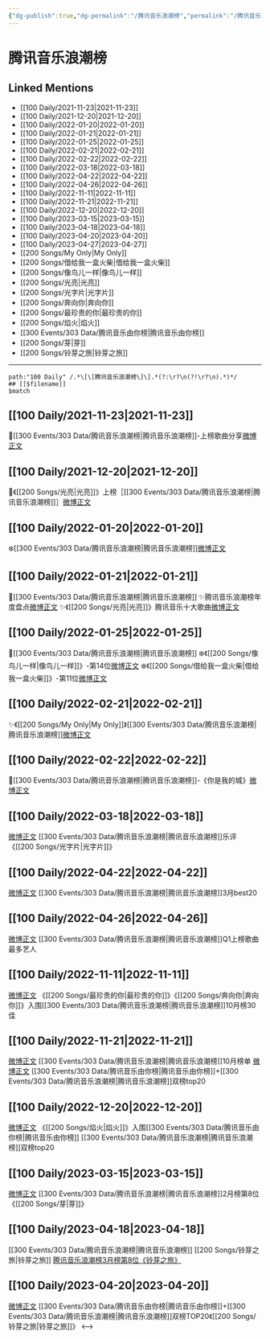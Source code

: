 ```yaml
---
{"dg-publish":true,"dg-permalink":"/腾讯音乐浪潮榜","permalink":"/腾讯音乐浪潮榜/","title":"腾讯音乐浪潮榜","tags":[null],"created":"2022-11-09T19:13:14.000+08:00","updated":"2023-04-21T11:30:47.988+08:00"}
---
```


# 腾讯音乐浪潮榜

## Linked Mentions
- [[100 Daily/2021-11-23\|2021-11-23]]
- [[100 Daily/2021-12-20\|2021-12-20]]
- [[100 Daily/2022-01-20\|2022-01-20]]
- [[100 Daily/2022-01-21\|2022-01-21]]
- [[100 Daily/2022-01-25\|2022-01-25]]
- [[100 Daily/2022-02-21\|2022-02-21]]
- [[100 Daily/2022-02-22\|2022-02-22]]
- [[100 Daily/2022-03-18\|2022-03-18]]
- [[100 Daily/2022-04-22\|2022-04-22]]
- [[100 Daily/2022-04-26\|2022-04-26]]
- [[100 Daily/2022-11-11\|2022-11-11]]
- [[100 Daily/2022-11-21\|2022-11-21]]
- [[100 Daily/2022-12-20\|2022-12-20]]
- [[100 Daily/2023-03-15\|2023-03-15]]
- [[100 Daily/2023-04-18\|2023-04-18]]
- [[100 Daily/2023-04-20\|2023-04-20]]
- [[100 Daily/2023-04-27\|2023-04-27]]
- [[200 Songs/My Only\|My Only]]
- [[200 Songs/借给我一盒火柴\|借给我一盒火柴]]
- [[200 Songs/像鸟儿一样\|像鸟儿一样]]
- [[200 Songs/光亮\|光亮]]
- [[200 Songs/光字片\|光字片]]
- [[200 Songs/奔向你\|奔向你]]
- [[200 Songs/最珍贵的你\|最珍贵的你]]
- [[200 Songs/焰火\|焰火]]
- [[300 Events/303 Data/腾讯音乐由你榜\|腾讯音乐由你榜]]
- [[200 Songs/芽\|芽]]
- [[200 Songs/铃芽之旅\|铃芽之旅]]


---

```expander
path:"100 Daily" /.*\[\[腾讯音乐浪潮榜\]\].*(?:\r?\n(?!\r?\n).*)*/
## [[$filename]]
$match
```
## [[100 Daily/2021-11-23\|2021-11-23]]
🌟[[300 Events/303 Data/腾讯音乐浪潮榜\|腾讯音乐浪潮榜]]-上榜歌曲分享[微博正文](https://m.weibo.cn/6466290670/4706731168892678)

## [[100 Daily/2021-12-20\|2021-12-20]]
🎵《[[200 Songs/光亮\|光亮]]》上榜［[[300 Events/303 Data/腾讯音乐浪潮榜\|腾讯音乐浪潮榜]]］[微博正文](https://m.weibo.cn/6466290670/4716518644912929)
## [[100 Daily/2022-01-20\|2022-01-20]]
❄️[[300 Events/303 Data/腾讯音乐浪潮榜\|腾讯音乐浪潮榜]][微博正文](https://m.weibo.cn/6466290670/4727812063501367)
## [[100 Daily/2022-01-21\|2022-01-21]]
🌟[[300 Events/303 Data/腾讯音乐浪潮榜\|腾讯音乐浪潮榜]]
✨腾讯音乐浪潮榜年度盘点[微博正文](https://m.weibo.cn/6466290670/4728009581397540)
✨《[[200 Songs/光亮\|光亮]]》腾讯音乐十大歌曲[微博正文](https://m.weibo.cn/6466290670/4728049335535551)
## [[100 Daily/2022-01-25\|2022-01-25]]
🌟[[300 Events/303 Data/腾讯音乐浪潮榜\|腾讯音乐浪潮榜]]
❄️《[[200 Songs/像鸟儿一样\|像鸟儿一样]]》-第14位[微博正文](https://m.weibo.cn/6466290670/4729555933200879)
❄️《[[200 Songs/借给我一盒火柴\|借给我一盒火柴]]》-第11位[微博正文](https://m.weibo.cn/6466290670/4729602738226005)
## [[100 Daily/2022-02-21\|2022-02-21]]
✨《[[200 Songs/My Only\|My Only]]》[[300 Events/303 Data/腾讯音乐浪潮榜\|腾讯音乐浪潮榜]][微博正文](https://m.weibo.cn/6466290670/4739377651254073)
## [[100 Daily/2022-02-22\|2022-02-22]]
🌟[[300 Events/303 Data/腾讯音乐浪潮榜\|腾讯音乐浪潮榜]]-《你是我的城》[微博正文](https://m.weibo.cn/6466290670/4739659273344055)

## [[100 Daily/2022-03-18\|2022-03-18]]
[微博正文](https://weibo.com/detail/4748327776161197) [[300 Events/303 Data/腾讯音乐浪潮榜\|腾讯音乐浪潮榜]]乐评《[[200 Songs/光字片\|光字片]]》
## [[100 Daily/2022-04-22\|2022-04-22]]
[微博正文](https://m.weibo.cn/7530784115/4761022079963576) [[300 Events/303 Data/腾讯音乐浪潮榜\|腾讯音乐浪潮榜]]3月best20
## [[100 Daily/2022-04-26\|2022-04-26]]
[微博正文](https://m.weibo.cn/7530784115/4762555391674498) [[300 Events/303 Data/腾讯音乐浪潮榜\|腾讯音乐浪潮榜]]Q1上榜歌曲最多艺人

## [[100 Daily/2022-11-11\|2022-11-11]]
[微博正文](http://weibo.com/7530784115/MevBQAWMW) 《[[200 Songs/最珍贵的你\|最珍贵的你]]》《[[200 Songs/奔向你\|奔向你]]》入围[[300 Events/303 Data/腾讯音乐浪潮榜\|腾讯音乐浪潮榜]]10月榜30佳
## [[100 Daily/2022-11-21\|2022-11-21]]
[微博正文](https://m.weibo.cn/7530784115/4838204908511015) [[300 Events/303 Data/腾讯音乐浪潮榜\|腾讯音乐浪潮榜]]10月榜单
[微博正文](https://m.weibo.cn/6573096128/4838257760931382) [[300 Events/303 Data/腾讯音乐由你榜\|腾讯音乐由你榜]]+[[300 Events/303 Data/腾讯音乐浪潮榜\|腾讯音乐浪潮榜]]双榜top20
## [[100 Daily/2022-12-20\|2022-12-20]]
[微博正文](https://m.weibo.cn/6573096128/4848767360043486) 《[[200 Songs/焰火\|焰火]]》入围[[300 Events/303 Data/腾讯音乐由你榜\|腾讯音乐由你榜]] [[300 Events/303 Data/腾讯音乐浪潮榜\|腾讯音乐浪潮榜]]双榜top20

## [[100 Daily/2023-03-15\|2023-03-15]]
[微博正文](https://weibo.com/7530784115/4879616206970138) [[300 Events/303 Data/腾讯音乐浪潮榜\|腾讯音乐浪潮榜]]2月榜第8位《[[200 Songs/芽\|芽]]》
## [[100 Daily/2023-04-18\|2023-04-18]]
[[300 Events/303 Data/腾讯音乐浪潮榜\|腾讯音乐浪潮榜]] [[200 Songs/铃芽之旅\|铃芽之旅]]
[腾讯音乐浪潮榜3月榜第8位《铃芽之旅》](https://weibo.com/7530784115/MCxcpwBtw)
## [[100 Daily/2023-04-20\|2023-04-20]]
[微博正文](http://weibo.com/6573096128/MCRalyjMv) [[300 Events/303 Data/腾讯音乐由你榜\|腾讯音乐由你榜]]+[[300 Events/303 Data/腾讯音乐浪潮榜\|腾讯音乐浪潮榜]]双榜TOP20《[[200 Songs/铃芽之旅\|铃芽之旅]]》
<-->
